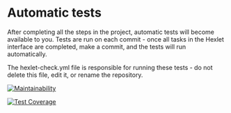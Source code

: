 # Automatic tests

After completing all the steps in the project, automatic tests will become available to you. Tests are run on each commit - once all tasks in the Hexlet interface are completed, make a commit, and the tests will run automatically.

The hexlet-check.yml file is responsible for running these tests - do not delete this file, edit it, or rename the repository.

[![Maintainability](https://api.codeclimate.com/v1/badges/10f18da4dfd460d157d9/maintainability)](https://codeclimate.com/github/DenisRyapolov1/frontend-project-46/maintainability)

[![Test Coverage](https://api.codeclimate.com/v1/badges/10f18da4dfd460d157d9/test_coverage)](https://codeclimate.com/github/DenisRyapolov1/frontend-project-46/test_coverage)